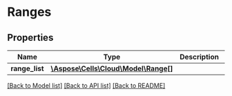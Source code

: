 # Ranges

## Properties
Name | Type | Description | Notes
------------ | ------------- | ------------- | -------------
**range_list** | [**\Aspose\Cells\Cloud\Model\Range[]**](Range.md) |  | [optional] 

[[Back to Model list]](../README.md#documentation-for-models) [[Back to API list]](../README.md#documentation-for-api-endpoints) [[Back to README]](../README.md)


